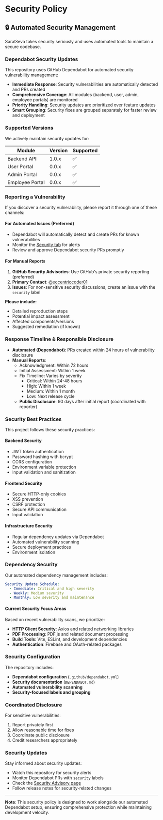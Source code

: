 # Security Policy

## 🔒 Automated Security Management

SaralSeva takes security seriously and uses automated tools to maintain a secure codebase.

### Dependabot Security Updates

This repository uses GitHub Dependabot for automated security vulnerability management:

- **Immediate Response**: Security vulnerabilities are automatically detected and PRs created
- **Comprehensive Coverage**: All modules (backend, user, admin, employee portals) are monitored
- **Priority Handling**: Security updates are prioritized over feature updates
- **Smart Grouping**: Security fixes are grouped separately for faster review and deployment

### Supported Versions

We actively maintain security updates for:

| Module          | Version | Supported |
| --------------- | ------- | --------- |
| Backend API     | 1.0.x   | ✅        |
| User Portal     | 0.0.x   | ✅        |
| Admin Portal    | 0.0.x   | ✅        |
| Employee Portal | 0.0.x   | ✅        |

### Reporting a Vulnerability

If you discover a security vulnerability, please report it through one of these channels:

#### For Automated Issues (Preferred)

- Dependabot will automatically detect and create PRs for known vulnerabilities
- Monitor the [Security tab](../../security) for alerts
- Review and approve Dependabot security PRs promptly

#### For Manual Reports

1. **GitHub Security Advisories**: Use GitHub's private security reporting (preferred)
2. **Primary Contact**: [@eccentriccoder01](https://github.com/eccentriccoder01)
3. **Issues**: For non-sensitive security discussions, create an issue with the `security` label

**Please include:**
- Detailed reproduction steps
- Potential impact assessment  
- Affected components/versions
- Suggested remediation (if known)

### Response Timeline & Responsible Disclosure

- **Automated (Dependabot)**: PRs created within 24 hours of vulnerability disclosure
- **Manual Reports**:
  - Acknowledgment: Within 72 hours
  - Initial Assessment: Within 1 week
  - Fix Timeline: Varies by severity
    - Critical: Within 24-48 hours
    - High: Within 1 week
    - Medium: Within 1 month
    - Low: Next release cycle
  - **Public Disclosure**: 90 days after initial report (coordinated with reporter)

### Security Best Practices

This project follows these security practices:

#### Backend Security

- JWT token authentication
- Password hashing with bcrypt
- CORS configuration
- Environment variable protection
- Input validation and sanitization

#### Frontend Security

- Secure HTTP-only cookies
- XSS prevention
- CSRF protection
- Secure API communication
- Input validation

#### Infrastructure Security

- Regular dependency updates via Dependabot
- Automated vulnerability scanning
- Secure deployment practices
- Environment isolation

### Dependency Security

Our automated dependency management includes:

```yaml
Security Update Schedule:
  - Immediate: Critical and high severity
  - Weekly: Medium severity
  - Monthly: Low severity and maintenance
```

#### Current Security Focus Areas

Based on recent vulnerability scans, we prioritize:

- **HTTP Client Security**: Axios and related networking libraries
- **PDF Processing**: PDF.js and related document processing
- **Build Tools**: Vite, ESLint, and development dependencies
- **Authentication**: Firebase and OAuth-related packages

### Security Configuration

The repository includes:

- **Dependabot configuration** (`.github/dependabot.yml`)
- **Security documentation** (`DEPENDABOT.md`)
- **Automated vulnerability scanning**
- **Security-focused labels and grouping**

### Coordinated Disclosure

For sensitive vulnerabilities:

1. Report privately first
2. Allow reasonable time for fixes
3. Coordinate public disclosure
4. Credit researchers appropriately

### Security Updates

Stay informed about security updates:

- Watch this repository for security alerts
- Monitor Dependabot PRs with `security` labels
- Check the [Security Advisory page](../../security/advisories)
- Follow release notes for security-related changes

---

**Note**: This security policy is designed to work alongside our automated Dependabot setup, ensuring comprehensive protection while maintaining development velocity.
